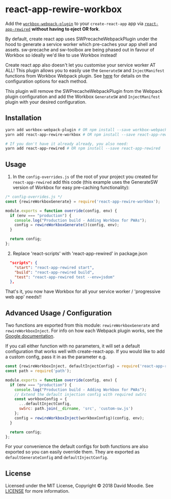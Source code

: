 # react-app-rewire-workbox

Add the [`workbox-webpack-plugin`](https://github.com/GoogleChrome/workbox) to your `create-react-app` app via [`react-app-rewired`](https://github.com/timarney/react-app-rewired) **without having to eject OR fork**.

By default, create react app uses SWPrecacheWebpackPlugin under the hood to generate a service worker which pre-caches your app shell and assets. sw-precache and sw-toolbox are being phased out in favour of Workbox so ideally we'd like to use Workbox instead!

Create react app also doesn't let you customise your service worker AT ALL! This plugin allows you to easily use the `GenerateSW` and `InjectManifest` functions from Workbox Webpack plugin. See [here](https://developers.google.com/web/tools/workbox/modules/workbox-webpack-plugin) for details on the configuration options for each method.

This plugin will remove the SWPrecacheWebpackPlugin from the Webpack plugin configuration and add the Workbox `GenerateSW` and `InjectManifest` plugin with your desired configuration.

## Installation

```sh
yarn add workbox-webpack-plugin # OR npm install --save workbox-webpack-plugin
yarn add react-app-rewire-workbox # OR npm install --save react-app-rewire-workbox

# If you don't have it already already, you also need:
yarn add react-app-rewired # OR npm install --save react-app-rewired
```

## Usage

1. In the `config-overrides.js` of the root of your project you created for `react-app-rewired` add this code (this example uses the GenerateSW version of Workbox for easy pre-caching functionality):

```js
/* config-overrides.js */
const {rewireWorkboxGenerate} = require('react-app-rewire-workbox');

module.exports = function override(config, env) {
  if (env === "production") {
    console.log("Production build - Adding Workbox for PWAs");
    config = rewireWorkboxGenerate()(config, env);
  }

  return config;
};
```

2. Replace 'react-scripts' with 'react-app-rewired' in package.json

```json
  "scripts": {
    "start": "react-app-rewired start",
    "build": "react-app-rewired build",
    "test": "react-app-rewired test --env=jsdom"
  },
```

That's it, you now have Workbox for all your service worker / 'progressive web app' needs!!


## Advanced Usage / Configuration

Two functions are exported from this module: `rewireWorkboxGenerate` and `rewireWorkboxInject`. For info on how each Webpack plugin works, see the [Google documentation](https://developers.google.com/web/tools/workbox/modules/workbox-webpack-plugin).

If you call either function with no parameters, it will set a default configuration that works well with create-react-app. If you would like to add a custom config, pass it in as the parameter e.g.

```js
const {rewireWorkboxInject, defaultInjectConfig} = require('react-app-rewire-workbox');
const path = require('path');

module.exports = function override(config, env) {
  if (env === "production") {
    console.log("Production build - Adding Workbox for PWAs");
    // Extend the default injection config with required swSrc
    const workboxConfig = {
      ...defaultInjectConfig,
      swSrc: path.join(__dirname, 'src', 'custom-sw.js')
    };
    config = rewireWorkboxInject(workboxConfig)(config, env);
  }

  return config;
};

```

For your convenience the default configs for both functions are also exported so you can easily override them. They are exported as `defaultGenerateConfig` and `defaultInjectConfig`.

## License

Licensed under the MIT License, Copyright ©️ 2018 David Moodie. See [LICENSE](LICENSE) for more information.

